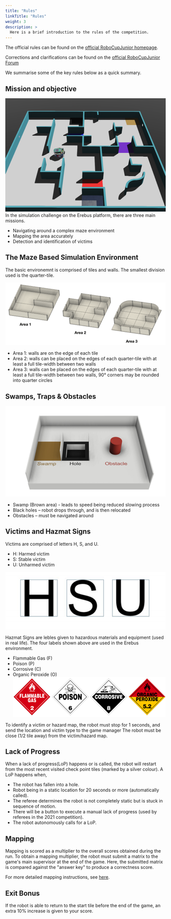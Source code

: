 ```yaml
---
title: "Rules"
linkTitle: "Rules"
weight: 3
description: >
  Here is a brief introduction to the rules of the competition.
---
```


The official rules can be found on the [official RoboCupJunior homepage](https://junior.robocup.org/robocupjuniorrescue-league-simulation/). 

Corrections and clarifications can be found on the [official RoboCupJunior Forum](https://junior.forum.robocup.org/)

We summarise some of the key rules below as a quick summary.


## Mission and objective
![](rules_environment.png)  
In the simulation challenge on the Erebus platform, there are three main missions. 
- Navigating around a complex maze environment
- Mapping the area accurately
- Detection and identification of victims


## The Maze Based Simulation Environment
The basic environemnt is comprised of tiles and walls. The smallest division used is the quarter-tile. 

![](rules_tiles.png)  
- Area 1: walls are on the edge of each tile
- Area 2: walls can be placed on the edges of each quarter-tile with at least a full tile-width between two walls
- Area 3: walls can be placed on the edges of each quarter-tile with at least a full tile-width between two walls, 90° corners may be rounded into quarter circles

## Swamps, Traps & Obstacles
![](rules_obstacles.png)  

* Swamp (Brown area) - leads to speed being reduced slowing process
* Black holes – robot drops through, and is then relocated
* Obstacles – must be navigated around

## Victims and Hazmat Signs
Victims are comprised of letters H, S, and U.
* H: Harmed victim
* S: Stable victim
* U: Unharmed victim

![](rules_victims.png)

Hazmat Signs are lebles given to hazardous materials and equipment (used in real life). The four labels shown above are used in the Erebus environment. 

* Flammable Gas (F)
* Poison (P)
* Corrosive (C)
* Organic Peroxide (O)
![](rules_hazmap.png)





To identify a victim or hazard map, the robot must stop for 1 seconds, and send the location and victim type to the game manager The robot must be close (1/2 tile away) from the victim/hazard map.


## Lack of Progress
When a lack of progress(LoP) happens or is called, the robot will restart from the most recent visited check point tiles (marked by a silver colour). A LoP happens when,
- The robot has fallen into a hole.
- Robot being in a static location for 20 seconds or more (automatically called).
- The referee determines the robot is not completely static but is stuck in sequence of motion.
- There will be a button to execute a manual lack of progress (used by referees in the 2021 competition).
- The robot autonomously calls for a LoP.

## Mapping
Mapping is scored as a multiplier to the overall scores obtained during the run. To obtain a mapping multiplier, the robot must submit a matrix to the game's main supervisor at the end of the game. Here, the submitted matrix is compared against the "answer key" to produce a correctness score. 

For more detailed mapping instructions, see [here](/docs/rules/mapping/).

## Exit Bonus
If the robot is able to return to the start tile before the end of the game, an extra 10% increase is given to your score.
